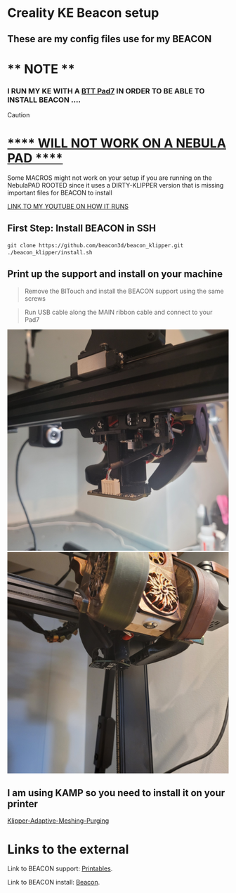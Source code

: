 # Creality KE Beacon setup
## These are my config files use for my BEACON 
# ** NOTE ** 
### I RUN MY KE WITH A <ins>BTT Pad7</ins> IN ORDER TO BE ABLE TO INSTALL BEACON .... 
>[!CAUTION]
># <ins>****  WILL NOT WORK ON A NEBULA PAD ****</ins>
Some MACROS might not work on your setup if you are running on the NebulaPAD ROOTED since it uses a DIRTY-KLIPPER version that is missing important files for BEACON to install

[LINK TO MY YOUTUBE ON HOW IT RUNS](https://youtu.be/mpI4NBXCfaI?si=CKlKJCg9Sx1YLDBo)

## First Step: Install BEACON in SSH
```cd ~
git clone https://github.com/beacon3d/beacon_klipper.git
./beacon_klipper/install.sh
```

## Print up the support and install on your machine
>Remove the BlTouch and install the BEACON support using the same screws

>Run USB cable along the MAIN ribbon cable and connect to your Pad7
>
![](https://github.com/FxWoody/KE-Full-Klipper-Pad-7/blob/main/20240822_090217.jpg)
![](https://github.com/FxWoody/KE-Full-Klipper-Pad-7/blob/main/20240822_093128.jpg)

## I am using KAMP so you need to install it on your printer

[Klipper-Adaptive-Meshing-Purging](https://github.com/kyleisah/Klipper-Adaptive-Meshing-Purging)

# Links to the external

Link to BEACON support: [Printables](https://www.printables.com/model/1290703-creality-ke-beacon-support).

Link to BEACON install: [Beacon](https://docs.beacon3d.com/quickstart/).

